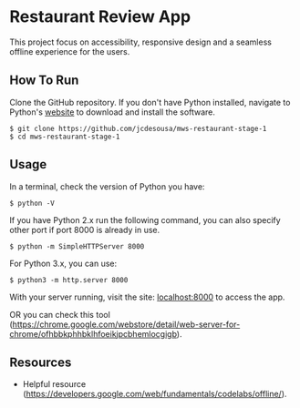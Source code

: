 # Restaurant Review App

This project focus on accessibility, responsive design and a seamless offline experience for the users.

## How To Run

Clone the GitHub repository. If you don't have Python installed, navigate to Python's [website](https://www.python.org/)  to download and install the software.

```
$ git clone https://github.com/jcdesousa/mws-restaurant-stage-1
$ cd mws-restaurant-stage-1
```
## Usage

In a terminal, check the version of Python you have:

```
$ python -V
```

If you have Python 2.x run the following command, you can also specify other port if port 8000 is already in use.
```
$ python -m SimpleHTTPServer 8000
```

For Python 3.x, you can use:
```
$ python3 -m http.server 8000
```

With your server running, visit the site: [localhost:8000](http://localhost:8000/) to access the app.
 
 OR you can check this tool (https://chrome.google.com/webstore/detail/web-server-for-chrome/ofhbbkphhbklhfoeikjpcbhemlocgigb).

## Resources 
- Helpful resource (https://developers.google.com/web/fundamentals/codelabs/offline/).

